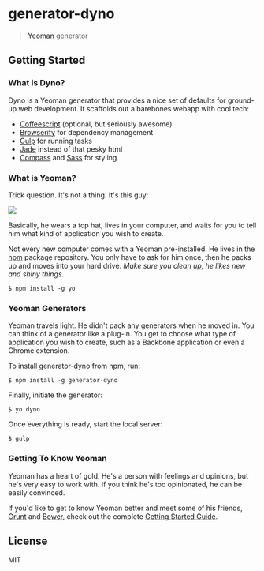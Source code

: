 # generator-dyno 

> [Yeoman](http://yeoman.io) generator


## Getting Started

### What is Dyno?

Dyno is a Yeoman generator that provides a nice set of defaults for ground-up web development. It scaffolds out a barebones webapp with cool tech:
- [Coffeescript](http://coffeescript.org/) (optional, but seriously awesome)
- [Browserify](http://browserify.org/) for dependency management
- [Gulp](http://gulpjs.com/) for running tasks
- [Jade](http://jade-lang.com/) instead of that pesky html
- [Compass](http://compass-style.org/) and [Sass](http://sass-lang.com/) for styling

### What is Yeoman?

Trick question. It's not a thing. It's this guy:

![](http://i.imgur.com/JHaAlBJ.png)

Basically, he wears a top hat, lives in your computer, and waits for you to tell him what kind of application you wish to create.

Not every new computer comes with a Yeoman pre-installed. He lives in the [npm](https://npmjs.org) package repository. You only have to ask for him once, then he packs up and moves into your hard drive. *Make sure you clean up, he likes new and shiny things.*

```
$ npm install -g yo
```

### Yeoman Generators

Yeoman travels light. He didn't pack any generators when he moved in. You can think of a generator like a plug-in. You get to choose what type of application you wish to create, such as a Backbone application or even a Chrome extension.

To install generator-dyno from npm, run:

```
$ npm install -g generator-dyno
```

Finally, initiate the generator:

```
$ yo dyno
```

Once everything is ready, start the local server:

```
$ gulp
```

### Getting To Know Yeoman

Yeoman has a heart of gold. He's a person with feelings and opinions, but he's very easy to work with. If you think he's too opinionated, he can be easily convinced.

If you'd like to get to know Yeoman better and meet some of his friends, [Grunt](http://gruntjs.com) and [Bower](http://bower.io), check out the complete [Getting Started Guide](https://github.com/yeoman/yeoman/wiki/Getting-Started).


## License

MIT
